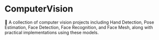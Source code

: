 # ComputerVision
🧠 A collection of computer vision projects including Hand Detection, Pose Estimation, Face Detection, Face Recognition, and Face Mesh, along with practical implementations using these models.
